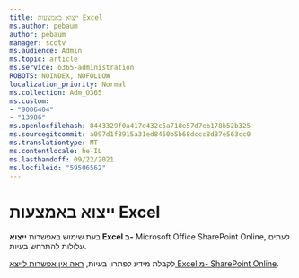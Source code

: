 ```yaml
---
title: ייצוא באמצעות Excel
ms.author: pebaum
author: pebaum
manager: scotv
ms.audience: Admin
ms.topic: article
ms.service: o365-administration
ROBOTS: NOINDEX, NOFOLLOW
localization_priority: Normal
ms.collection: Adm_O365
ms.custom:
- "9006404"
- "13986"
ms.openlocfilehash: 8443329f0a417d432c5a718e57d7eb178b52b325
ms.sourcegitcommit: a097d1f8915a31ed8460b5b68dccc8d87e563cc0
ms.translationtype: MT
ms.contentlocale: he-IL
ms.lasthandoff: 09/22/2021
ms.locfileid: "59506562"
---
```

# <a name="exporting-with-excel"></a>ייצוא באמצעות Excel

בעת שימוש באפשרות **ייצוא Excel ב-** Microsoft Office SharePoint Online, לעתים עלולות להתרחש בעיות.

לקבלת מידע לפתרון בעיות, [ראה אין אפשרות לייצא Excel מ- SharePoint Online](https://docs.microsoft.com/office/troubleshoot/excel/cannot-export-to-excel).